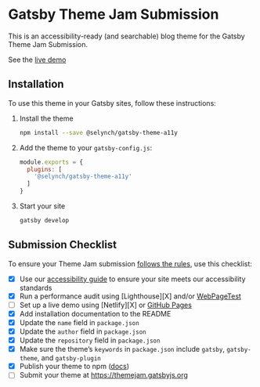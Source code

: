 # Gatsby Theme Jam Submission

This is an accessibility-ready (and searchable) blog theme for the Gatsby Theme Jam Submission.

See the [live demo](https://gatsby-theme-jam-example.netlify.com)

## Installation

To use this theme in your Gatsby sites, follow these instructions:

1.  Install the theme
    ```sh
    npm install --save @selynch/gatsby-theme-a11y
    ```

2.  Add the theme to your `gatsby-config.js`:
    ```js
    module.exports = {
      plugins: [
        '@selynch/gatsby-theme-a11y'
      ]
    }
    ```

3.  Start your site
    ```sh
    gatsby develop
    ```

## Submission Checklist

To ensure your Theme Jam submission [follows the rules](https://themejam.gatsbyjs.org/rules), use this checklist:

- [X] Use our [accessibility guide][a11y] to ensure your site meets our accessibility standards
- [X] Run a performance audit using [Lighthouse][X] and/or [WebPageTest][]
- [ ] Set up a live demo using [Netlify][X] or [GitHub Pages][]
- [X] Add installation documentation to the README
- [X] Update the `name` field in `package.json`
- [X] Update the `author` field in `package.json`
- [X] Update the `repository` field in `package.json`
- [X] Make sure the theme’s `keywords` in `package.json` include `gatsby`, `gatsby-theme`, and `gatsby-plugin`
- [X] Publish your theme to npm ([docs][npmpublish])
- [ ] Submit your theme at https://themejam.gatsbyjs.org

[a11y]: https://gatsbyjs.org/docs/making-your-site-accessible#how-to-improve-accessibility
[Lighthouse]: https://developers.google.com/web/tools/lighthouse/
[axe]: https://www.deque.com/axe/
[WebPageTest]: http://webpagetest.org/
[Netlify]: https://netlify.com
[GitHub Pages]: https://pages.github.com/
[npmpublish]: https://docs.npmjs.com/cli/publish

